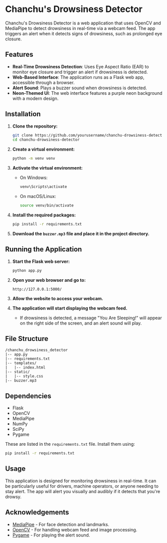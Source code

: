 
# Chanchu's Drowsiness Detector

Chanchu's Drowsiness Detector is a web application that uses OpenCV and MediaPipe to detect drowsiness in real-time via a webcam feed. The app triggers an alert when it detects signs of drowsiness, such as prolonged eye closure.

## Features

- **Real-Time Drowsiness Detection**: Uses Eye Aspect Ratio (EAR) to monitor eye closure and trigger an alert if drowsiness is detected.
- **Web-Based Interface**: The application runs as a Flask web app, accessible through a browser.
- **Alert Sound**: Plays a buzzer sound when drowsiness is detected.
- **Neon-Themed UI**: The web interface features a purple neon background with a modern design.

## Installation

1. **Clone the repository:**

   ```bash
   git clone https://github.com/yourusername/chanchu-drowsiness-detector.git
   cd chanchu-drowsiness-detector
   ```

2. **Create a virtual environment:**

   ```bash
   python -m venv venv
   ```

3. **Activate the virtual environment:**

   - On Windows:

     ```bash
     venv\Scripts\activate
     ```

   - On macOS/Linux:

     ```bash
     source venv/bin/activate
     ```

4. **Install the required packages:**

   ```bash
   pip install -r requirements.txt
   ```

5. **Download the `buzzer.mp3` file and place it in the project directory.**

## Running the Application

1. **Start the Flask web server:**

   ```bash
   python app.py
   ```

2. **Open your web browser and go to:**

   ```
   http://127.0.0.1:5000/
   ```

3. **Allow the website to access your webcam.**

4. **The application will start displaying the webcam feed.**

   - If drowsiness is detected, a message "You Are Sleeping!" will appear on the right side of the screen, and an alert sound will play.

## File Structure

```
/chanchu_drowsiness_detector
|-- app.py               
|-- requirements.txt     
|-- templates/
|   |-- index.html       
|-- static/
|   |-- style.css       
|-- buzzer.mp3          
```

## Dependencies

- Flask
- OpenCV
- MediaPipe
- NumPy
- SciPy
- Pygame

These are listed in the `requirements.txt` file. Install them using:

```bash
pip install -r requirements.txt
```

## Usage

This application is designed for monitoring drowsiness in real-time. It can be particularly useful for drivers, machine operators, or anyone needing to stay alert. The app will alert you visually and audibly if it detects that you're drowsy.


## Acknowledgements

- [MediaPipe](https://github.com/google/mediapipe) - For face detection and landmarks.
- [OpenCV](https://opencv.org/) - For handling webcam feed and image processing.
- [Pygame](https://www.pygame.org/) - For playing the alert sound.
```
